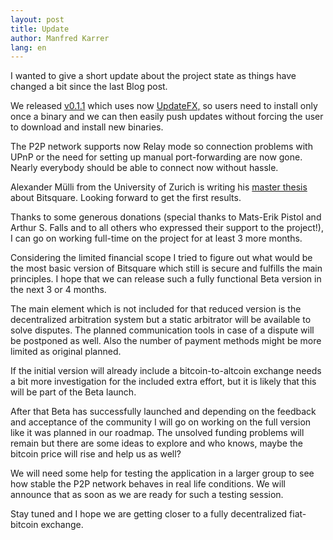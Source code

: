 ```yaml
---
layout: post
title: Update
author: Manfred Karrer
lang: en
---
```

I wanted to give a short update about the project state as things have changed a bit since the last Blog post.

We released [v0.1.1][1] which uses now [UpdateFX,][2] so users need to install only once a binary and we can then easily push updates without forcing the user to download and install new binaries.

The P2P network supports now Relay mode so connection problems with UPnP or the need for setting up manual port-forwarding are now gone. Nearly everybody should be able to connect now without hassle.

Alexander Mülli from the University of Zurich is writing his [master thesis][3] about Bitsquare. Looking forward to get the first results.

Thanks to some generous donations (special thanks to Mats-Erik Pistol and Arthur S. Falls and to all others who expressed their support to the project!), I can go on working full-time on the project for at least 3 more months.

Considering the limited financial scope I tried to figure out what would be the most basic version of Bitsquare which still is secure and fulfills the main principles. I hope that we can release such a fully functional Beta version in the next 3 or 4 months.

The main element which is not included for that reduced version is the decentralized arbitration system but a static arbitrator will be available to solve disputes. The planned communication tools in case of a dispute will be postponed as well. Also the number of payment methods might be more limited as original planned.

If the initial version will already include a bitcoin-to-altcoin exchange needs a bit more investigation for the included extra effort, but it is likely that this will be part of the Beta launch.

After that Beta has successfully launched and depending on the feedback and acceptance of the community I will go on working on the full version like it was planned in our roadmap. The unsolved funding problems will remain but there are some ideas to explore and who knows, maybe the bitcoin price will rise and help us as well?

We will need some help for testing the application in a larger group to see how stable the P2P network behaves in real life conditions. We will announce that as soon as we are ready for such a testing session.

Stay tuned and I hope we are getting closer to a fully decentralized fiat-bitcoin exchange.

[1]: https://github.com/bitsquare/bitsquare/releases/tag/v0.1.1
[2]: https://github.com/vinumeris/updatefx
[3]: http://www.csg.uzh.ch/theses.html?thesisid=188

